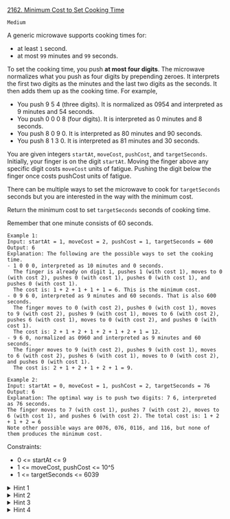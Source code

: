 [2162. Minimum Cost to Set Cooking Time](https://leetcode.com/problems/minimum-cost-to-set-cooking-time/)

`Medium`

A generic microwave supports cooking times for:

- at least `1` second.
- at most `99` minutes and `99` seconds.

To set the cooking time, you push **at most four digits**. The microwave normalizes what you push as four digits by prepending zeroes. It interprets the first two digits as the minutes and the last two digits as the seconds. It then adds them up as the cooking time. For example,

- You push 9 5 4 (three digits). It is normalized as 0954 and interpreted as 9 minutes and 54 seconds.
- You push 0 0 0 8 (four digits). It is interpreted as 0 minutes and 8 seconds.
- You push 8 0 9 0. It is interpreted as 80 minutes and 90 seconds.
- You push 8 1 3 0. It is interpreted as 81 minutes and 30 seconds.

You are given integers `startAt`, `moveCost`, `pushCost`, and `targetSeconds`. Initially, your finger is on the digit `startAt`. Moving the finger above any specific digit costs `moveCost` units of fatigue. Pushing the digit below the finger once costs pushCost units of fatigue.

There can be multiple ways to set the microwave to cook for `targetSeconds` seconds but you are interested in the way with the minimum cost.

Return the minimum cost to set `targetSeconds` seconds of cooking time.

Remember that one minute consists of 60 seconds.

```
Example 1:
Input: startAt = 1, moveCost = 2, pushCost = 1, targetSeconds = 600
Output: 6
Explanation: The following are the possible ways to set the cooking time.
- 1 0 0 0, interpreted as 10 minutes and 0 seconds.
  The finger is already on digit 1, pushes 1 (with cost 1), moves to 0 (with cost 2), pushes 0 (with cost 1), pushes 0 (with cost 1), and pushes 0 (with cost 1).
  The cost is: 1 + 2 + 1 + 1 + 1 = 6. This is the minimum cost.
- 0 9 6 0, interpreted as 9 minutes and 60 seconds. That is also 600 seconds.
  The finger moves to 0 (with cost 2), pushes 0 (with cost 1), moves to 9 (with cost 2), pushes 9 (with cost 1), moves to 6 (with cost 2), pushes 6 (with cost 1), moves to 0 (with cost 2), and pushes 0 (with cost 1).
  The cost is: 2 + 1 + 2 + 1 + 2 + 1 + 2 + 1 = 12.
- 9 6 0, normalized as 0960 and interpreted as 9 minutes and 60 seconds.
  The finger moves to 9 (with cost 2), pushes 9 (with cost 1), moves to 6 (with cost 2), pushes 6 (with cost 1), moves to 0 (with cost 2), and pushes 0 (with cost 1).
  The cost is: 2 + 1 + 2 + 1 + 2 + 1 = 9.

Example 2:
Input: startAt = 0, moveCost = 1, pushCost = 2, targetSeconds = 76
Output: 6
Explanation: The optimal way is to push two digits: 7 6, interpreted as 76 seconds.
The finger moves to 7 (with cost 1), pushes 7 (with cost 2), moves to 6 (with cost 1), and pushes 6 (with cost 2). The total cost is: 1 + 2 + 1 + 2 = 6
Note other possible ways are 0076, 076, 0116, and 116, but none of them produces the minimum cost.
``` 

Constraints:

- 0 <= startAt <= 9
- 1 <= moveCost, pushCost <= 10^5
- 1 <= targetSeconds <= 6039

<details>
<summary>Hint 1</summary>

Define a separate function Cost(mm, ss) where 0 <= mm <= 99 and 0 <= ss <= 99. This function should calculate the cost of setting the cocking time to mm minutes and ss seconds

</details>

<details>
<summary>Hint 2</summary>

The range of the minutes is small (i.e., [0, 99]), how can you use that?

</details>

<details>
<summary>Hint 3</summary>

For every mm in [0, 99], calculate the needed ss to make mm:ss equal to targetSeconds and minimize the cost of setting the cocking time to mm:ss

</details>

<details>
<summary>Hint 4</summary>

Be careful in some cases when ss is not in the valid range [0, 99].

</details>
